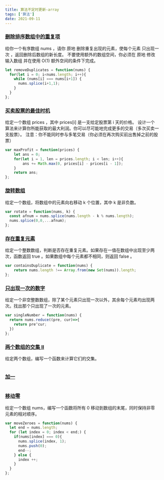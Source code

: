 ```yaml
---
title: 算法不定时更新-array
tags: ['算法']
date: 2021-09-11
---
```


### [删除排序数组中的重复项](https://leetcode-cn.com/leetbook/read/top-interview-questions-easy/x2gy9m/)

给你一个有序数组 nums ，请你 原地 删除重复出现的元素，使每个元素 只出现一次 ，返回删除后数组的新长度。
不要使用额外的数组空间，你必须在 原地 修改输入数组 并在使用 O(1) 额外空间的条件下完成。

```js
let removeDuplicates = function(nums) {
  for(let i = 0; i<nums.length; i++){
    while (nums[i] === nums[i+1]) {
      nums.splice(i+1,1);
    }
  }
};
```
### [买卖股票的最佳时机](https://leetcode-cn.com/leetbook/read/top-interview-questions-easy/x2zsx1/)
给定一个数组 prices ，其中 prices[i] 是一支给定股票第 i 天的价格。
设计一个算法来计算你所能获取的最大利润。你可以尽可能地完成更多的交易（多次买卖一支股票）。
注意：你不能同时参与多笔交易（你必须在再次购买前出售掉之前的股票）
```js
var maxProfit = function(prices) {
    let ans = 0;
    for(let i = 1, len = prices.length; i < len; i++){
        ans += Math.max(0, prices[i] - prices[i - 1]);
    }
    return ans;
};
```
### [旋转数组](https://leetcode-cn.com/leetbook/read/top-interview-questions-easy/x2skh7/)
给定一个数组，将数组中的元素向右移动 k 个位置，其中 k 是非负数。
```js
var rotate = function(nums, k) {
  const afnum = nums.splice(nums.length - k % nums.length);
  nums.splice(0,0,...afnum);
};
```
### [存在重复元素](https://leetcode-cn.com/leetbook/read/top-interview-questions-easy/x248f5/)
给定一个整数数组，判断是否存在重复元素。如果存在一值在数组中出现至少两次，函数返回 true 。如果数组中每个元素都不相同，则返回 false 。
```js
var containsDuplicate = function(nums) {
    return nums.length !== Array.from(new Set(nums)).length;
};
```

### [只出现一次的数字](https://leetcode-cn.com/leetbook/read/top-interview-questions-easy/x21ib6/)
给定一个非空整数数组，除了某个元素只出现一次以外，其余每个元素均出现两次。找出那个只出现了一次的元素。

```js
var singleNumber = function(nums) {
  return nums.reduce((pre, cur)=>{
    return pre^cur;
  })
};
```
### [两个数组的交集 II](https://leetcode-cn.com/leetbook/read/top-interview-questions-easy/x2y0c2/)
给定两个数组，编写一个函数来计算它们的交集。
```js
```
### [加一](https://leetcode-cn.com/leetbook/read/top-interview-questions-easy/x2cv1c/)
```js
```
### [移动零](https://leetcode-cn.com/leetbook/read/top-interview-questions-easy/x2ba4i/)
给定一个数组 nums，编写一个函数将所有 0 移动到数组的末尾，同时保持非零元素的相对顺序。
```js
var moveZeroes = function(nums) {
  let end = nums.length;
  for (let index = 0; index < end;) {
    if(nums[index] === 0){
      nums.splice(index, 1);
      nums.push(0);
      end--;
    } else {
      index ++;
    }
  }
};
```